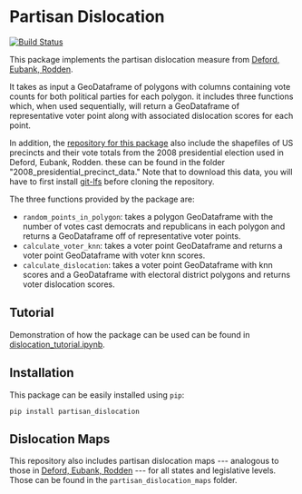 # Partisan Dislocation

[![Build Status](https://travis-ci.org/nickeubank/partisan_dislocation.svg?branch=master)](https://travis-ci.org/nickeubank/partisan_dislocation)

This package implements the partisan dislocation measure from [Deford, Eubank, Rodden](http://www.nickeubank.com/defordeubankrodden_dislocation/).

It takes as input a GeoDataframe of polygons with columns containing vote counts for both political parties for each polygon. it includes three functions which, when used sequentially, will return a GeoDataframe of representative voter point along with associated dislocation scores for each point.

In addition, the [repository for this package](http://www.github.com/nickeubank/partisan_dislocation) also include the shapefiles of US precincts and their vote totals from the 2008 presidential election used in Deford, Eubank, Rodden. these can be found in the folder "2008_presidential_precinct_data." Note that to download this data, you will have to first install [git-lfs](https://www.git-lfs.github.org) before cloning the repository.

The three functions provided by the package are:

- `random_points_in_polygon`: takes a polygon GeoDataframe with the number of votes cast democrats and republicans in each polygon and returns a GeoDataframe off of representative voter points.
- `calculate_voter_knn`: takes a voter point GeoDataframe and returns a voter point GeoDataframe with voter knn scores.
- `calculate_dislocation`: takes a voter point GeoDataframe with knn scores and a GeoDataframe with electoral district polygons and returns voter dislocation scores.

## Tutorial

Demonstration of how the package can be used can be found in [dislocation_tutorial.ipynb](https://github.com/nickeubank/partisan_dislocation/blob/master/dislocation_tutorial.ipynb).

## Installation

This package can be easily installed using `pip`:

```
pip install partisan_dislocation
```
## Dislocation Maps

This repository also includes partisan dislocation maps --- analogous to those in [Deford, Eubank, Rodden](http://www.nickeubank.com/defordeubankrodden_dislocation/) --- for all states and legislative levels. Those can be found in the `partisan_dislocation_maps` folder.

